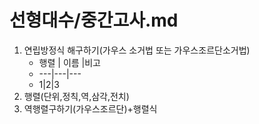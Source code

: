 # 선형대수/중간고사.md

1. 연립방정식 해구하기(가우스 소거법 또는 가우스조르단소거법)
   * 행렬 | 이름 |비고
   * ---|---|---
   * 1|2|3
2. 행렬(단위,정칙,역,삼각,전치)
3. 역행렬구하기(가우스조르단)+행렬식

